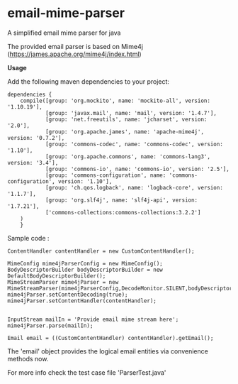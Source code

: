 # email-mime-parser
A simplified email mime parser for java

The provided email parser is based on Mime4j (https://james.apache.org/mime4j/index.html)

**Usage**

Add the following maven dependencies to your project:

```
dependencies {
    compile([group: 'org.mockito', name: 'mockito-all', version: '1.10.19'],
            [group: 'javax.mail', name: 'mail', version: '1.4.7'],
            [group: 'net.freeutils', name: 'jcharset', version: '2.0'],
            [group: 'org.apache.james', name: 'apache-mime4j', version: '0.7.2'],
            [group: 'commons-codec', name: 'commons-codec', version: '1.10'],
            [group: 'org.apache.commons', name: 'commons-lang3', version: '3.4'],
            [group: 'commons-io', name: 'commons-io', version: '2.5'],
            [group: 'commons-configuration', name: 'commons-configuration', version: '1.10'],
            [group: 'ch.qos.logback', name: 'logback-core', version: '1.1.7'],
            [group: 'org.slf4j', name: 'slf4j-api', version: '1.7.21'],
            ['commons-collections:commons-collections:3.2.2']
    )
    }
```

Sample code :
```
ContentHandler contentHandler = new CustomContentHandler();

MimeConfig mime4jParserConfig = new MimeConfig();
BodyDescriptorBuilder bodyDescriptorBuilder = new DefaultBodyDescriptorBuilder();
MimeStreamParser mime4jParser = new MimeStreamParser(mime4jParserConfig,DecodeMonitor.SILENT,bodyDescriptorBuilder);
mime4jParser.setContentDecoding(true);
mime4jParser.setContentHandler(contentHandler);


InputStream mailIn = 'Provide email mime stream here';
mime4jParser.parse(mailIn);

Email email = ((CustomContentHandler) contentHandler).getEmail();
```

 The 'email' object provides the logical email entities via convenience methods now.

 For more info check the test case file 'ParserTest.java'




